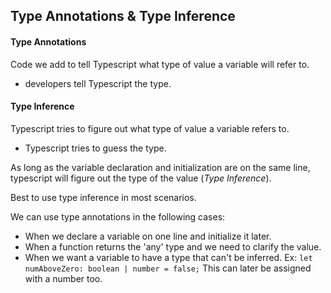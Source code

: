 ## Type Annotations & Type Inference

#### Type Annotations

Code we add to tell Typescript what type of value a variable will refer to.
- developers tell Typescript the type.


#### Type Inference

Typescript tries to figure out what type of value a variable refers to.
- Typescript tries to guess the type.

As long as the variable declaration and initialization are on the same line, typescript will figure out the type of the value (*Type Inference*).

Best to use type inference in most scenarios.

We can use type annotations in the following cases:
- When we declare a variable on one line and initialize it later.
- When a function returns the 'any' type and we need to clarify the value.
- When we want a variable to have a type that can't be inferred.
Ex: `let numAboveZero: boolean | number = false;` This can later be assigned with a number too.

